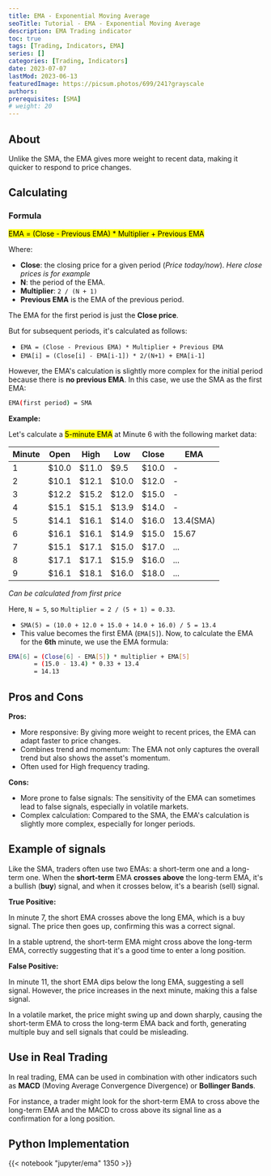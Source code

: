 ```yaml
---
title: EMA - Exponential Moving Average
seoTitle: Tutorial - EMA - Exponential Moving Average
description: EMA Trading indicator
toc: true
tags: [Trading, Indicators, EMA]
series: []
categories: [Trading, Indicators]
date: 2023-07-07
lastMod: 2023-06-13
featuredImage: https://picsum.photos/699/241?grayscale
authors:
prerequisites: [SMA]
# weight: 20
---
```


## About

Unlike the SMA, the EMA gives more weight to recent data, making it quicker to respond to price changes.

## Calculating

### Formula

<mark>EMA = (Close - Previous EMA) * Multiplier + Previous EMA</mark>

Where:

- **Close**: the closing price for a given period (*Price today/now*). *Here close prices is for example*
- **N**: the period of the EMA.
- **Multiplier**: `2 / (N + 1)`
- **Previous EMA** is the EMA of the previous period.

The EMA for the first period is just the **Close price**.

But for subsequent periods, it's calculated as follows:

- `EMA = (Close - Previous EMA) * Multiplier + Previous EMA`
- `EMA[i] = (Close[i] - EMA[i-1]) * 2/(N+1) + EMA[i-1]`

However, the EMA's calculation is slightly more complex for the initial period because there is **no previous EMA**. In this case, we use the SMA as the first EMA:

```sh
EMA(first period) = SMA
```

**Example:**

Let's calculate a <mark>5-minute EMA</mark> at Minute <nark>6</mark> with the following market data:

| Minute | Open  | High  | Low   | Close | EMA       |
| ------ | ----- | ----- | ----- | ----- | --------- |
| 1      | $10.0 | $11.0 | $9.5  | $10.0 | -         |
| 2      | $10.1 | $12.1 | $10.0 | $12.0 | -         |
| 3      | $12.2 | $15.2 | $12.0 | $15.0 | -         |
| 4      | $15.1 | $15.1 | $13.9 | $14.0 | -         |
| 5      | $14.1 | $16.1 | $14.0 | $16.0 | 13.4(SMA) |
| 6      | $16.1 | $16.1 | $14.9 | $15.0 | 15.67     |
| 7      | $15.1 | $17.1 | $15.0 | $17.0 | ...       |
| 8      | $17.1 | $17.1 | $15.9 | $16.0 | ...       |
| 9      | $16.1 | $18.1 | $16.0 | $18.0 | ...       |

*Can be calculated from first price*

Here, `N = 5`, so `Multiplier = 2 / (5 + 1) = 0.33`.

- `SMA(5) = (10.0 + 12.0 + 15.0 + 14.0 + 16.0) / 5 = 13.4`
- This value becomes the first EMA (`EMA[5]`). Now, to calculate the EMA for the **6th** minute, we use the EMA formula:

```sh
EMA[6] = (Close[6] - EMA[5]) * multiplier + EMA[5]
       = (15.0 - 13.4) * 0.33 + 13.4
       = 14.13
```

## Pros and Cons

**Pros:**

- More responsive: By giving more weight to recent prices, the EMA can adapt faster to price changes.
- Combines trend and momentum: The EMA not only captures the overall trend but also shows the asset's momentum.
- Often used for High frequency trading.

**Cons:**

- More prone to false signals: The sensitivity of the EMA can sometimes lead to false signals, especially in volatile markets.
- Complex calculation: Compared to the SMA, the EMA's calculation is slightly more complex, especially for longer periods.

## Example of signals

Like the SMA, traders often use two EMAs: a short-term one and a long-term one. When the **short-term** EMA **crosses above** the long-term EMA, it's a bullish (**buy**) signal, and when it crosses below, it's a bearish (sell) signal.

**True Positive:**

In minute 7, the short EMA crosses above the long EMA, which is a buy signal. The price then goes up, confirming this was a correct signal.

In a stable uptrend, the short-term EMA might cross above the long-term EMA, correctly suggesting that it's a good time to enter a long position.

**False Positive:**

In minute 11, the short EMA dips below the long EMA, suggesting a sell signal. However, the price increases in the next minute, making this a false signal.

In a volatile market, the price might swing up and down sharply, causing the short-term EMA to cross the long-term EMA back and forth, generating multiple buy and sell signals that could be misleading.

## Use in Real Trading

In real trading, EMA can be used in combination with other indicators such as **MACD** (Moving Average Convergence Divergence) or **Bollinger Bands**.

For instance, a trader might look for the short-term EMA to cross above the long-term EMA and the MACD to cross above its signal line as a confirmation for a long position.

## Python Implementation

{{< notebook "jupyter/ema" 1350 >}}
